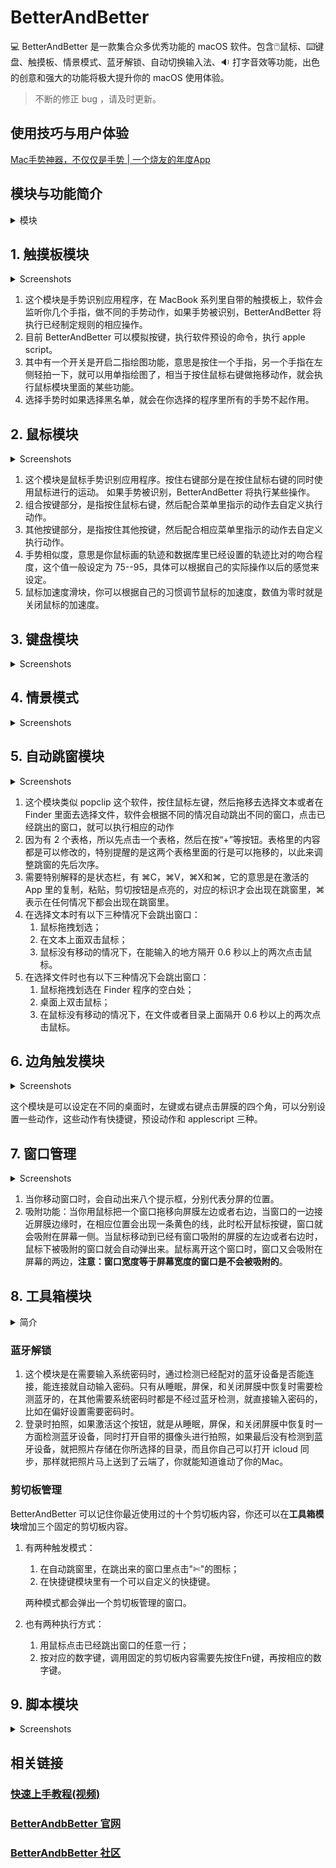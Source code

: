 # BetterAndBetter

:computer: BetterAndBetter 是一款集合众多优秀功能的 macOS 软件。包含🖱️鼠标、⌨️键盘、触摸板、情景模式、蓝牙解锁、自动切换输入法、:sound: 打字音效等功能，出色的创意和强大的功能将极大提升你的 macOS 使用体验。

>   不断的修正 bug ，请及时更新。


## 使用技巧与用户体验

[Mac手势神器，不仅仅是手势 | 一个烧友的年度App](https://sspai.com/post/42788)



## 模块与功能简介

<details>
<summary>模块</summary>

| 模块 | 功能 |
| --- | --- |
| 触摸 | 用**触摸板手势**模拟按键、执行 AppleScript 等。 |
| 鼠标 | 调节鼠标速度、加速度；用**鼠标手势**模拟按键、执行 AppleScript 等。 |
| 键盘 |  |
| 情景模式 | |
| 自动跳窗 | 文件跳窗、文本跳窗：对选中的文字、文件进行快速操作。 |
| 边角触发 |  |
| 窗口管理 | 窗口管理：窗口拖移、吸附、分屏、高亮 |
| 工具箱 | 多个小工具的集合。 |
| 脚本 | 在 BetterAndBetter 使用 AppleScript 脚本 |

</details>

## 1. 触摸板模块

<details>
<summary> Screenshots </summary>

通过在触摸板上单指、多指、点按、绘图等多个手势操作，代替点按图标，成倍提升工作效率。

<p float="left">
   <bt><img src='https://github.com/songhao/BetterAndBetter/blob/master/resources/img/触摸模块.png' width="800"/>
</p>
</details> 

1. 这个模块是手势识别应用程序，在 MacBook 系列里自带的触摸板上，软件会监听你几个手指，做不同的手势动作，如果手势被识别，BetterAndBetter 将执行已经制定规则的相应操作。
2. 目前 BetterAndBetter 可以模拟按键，执行软件预设的命令，执行 apple script。
3. 其中有一个开关是开启二指绘图功能，意思是按住一个手指，另一个手指在左侧轻拍一下，就可以用单指绘图了，相当于按住鼠标右键做拖移动作，就会执行鼠标模块里面的某些功能。
4. 选择手势时如果选择黑名单，就会在你选择的程序里所有的手势不起作用。

## 2. 鼠标模块


<details>
<summary> Screenshots </summary>

在鼠标上自定义各种各样的手势，无限扩展鼠标的多样操作性。

<p float="left">
   <bt><img src='https://github.com/songhao/BetterAndBetter/blob/master/resources/img/鼠标模块.png' width="800"/>
</p>
</details> 

1. 这个模块是鼠标手势识别应用程序。按住右键部分是在按住鼠标右键的同时使用鼠标进行的运动。 如果手势被识别，BetterAndBetter 将执行某些操作。
2. 组合按键部分，是指按住鼠标右键，然后配合菜单里指示的动作去自定义执行动作。
3. 其他按键部分，是指按住其他按键，然后配合相应菜单里指示的动作去自定义执行动作。
4. 手势相似度，意思是你鼠标画的轨迹和数据库里已经设置的轨迹比对的吻合程度，这个值一般设定为 75--95，具体可以根据自己的实际操作以后的感觉来设定。
5. 鼠标加速度滑块，你可以根据自己的习惯调节鼠标的加速度，数值为零时就是关闭鼠标的加速度。

## 3. 键盘模块

<details>
<summary> Screenshots </summary>

自定义快捷键，繁琐操作一键搞定。

<p float="left">
   <bt><img src='https://github.com/songhao/BetterAndBetter/blob/master/resources/img/键盘模块.png' width="800"/>
</p>
</details> 

## 4. 情景模式

<details>
<summary> Screenshots </summary>

定制你的 Mac 情景模式，自动应对不同情景的变幻，让你的 Mac 更加智能。

<p float="left">
   <bt><img src='https://github.com/songhao/BetterAndBetter/blob/master/resources/img/情景模式.png' width="800"/>
</p>
</details> 


## 5. 自动跳窗模块

<details>
<summary> Screenshots </summary>

文本、文件快捷操作百宝箱

<p float="left">
   <bt><img src='https://github.com/songhao/BetterAndBetter/blob/master/resources/img/自动跳窗.png' width="800"/>
</p>
</details> 

1. 这个模块类似 popclip 这个软件，按住鼠标左键，然后拖移去选择文本或者在 Finder 里面去选择文件，软件会根据不同的情况自动跳出不同的窗口，点击已经跳出的窗口，就可以执行相应的动作
2. 因为有 2 个表格，所以先点击一个表格，然后在按“+”等按钮。表格里的内容都是可以修改的，特别提醒的是这两个表格里面的行是可以拖移的，以此来调整跳窗的先后次序。
3. 需要特别解释的是状态栏，有 ⌘C，⌘V，⌘X和⌘，它的意思是在激活的 App 里的复制，粘贴，剪切按钮是点亮的，对应的标识才会出现在跳窗里，⌘ 表示在任何情况下都会出现在跳窗里。
4. 在选择文本时有以下三种情况下会跳出窗口：
   1. 鼠标拖拽划选；
   2. 在文本上面双击鼠标；
   3. 鼠标没有移动的情况下，在能输入的地方隔开 0.6 秒以上的两次点击鼠标。
5. 在选择文件时也有以下三种情况下会跳出窗口：
   1. 鼠标拖拽划选在 Finder 程序的空白处；
   2. 桌面上双击鼠标；
   3. 在鼠标没有移动的情况下，在文件或者目录上面隔开 0.6 秒以上的两次点击鼠标。

## 6. 边角触发模块

<details>
<summary> Screenshots </summary>

令人惊叹的快捷操作，闪电触发，一键抵达。

<p float="left">
   <bt><img src='https://github.com/songhao/BetterAndBetter/blob/master/resources/img/四角触发.jpg' width="800"/>
</p>
</details> 


这个模块是可以设定在不同的桌面时，左键或右键点击屏膜的四个角，可以分别设置一些动作，这些动作有快捷键，预设动作和 applescript 三种。

## 7. 窗口管理

<details>
<summary> Screenshots </summary>

控制窗口用键盘、鼠标、还是触摸板？一切你说了算。

<p float="left">
   <bt><img src='https://github.com/songhao/BetterAndBetter/blob/master/resources/img/窗口管理.png' width="800"/>
</p>
</details> 

1. 当你移动窗口时，会自动出来八个提示框，分别代表分屏的位置。
2. 吸附功能：当你用鼠标把一个窗口拖移向屏膜左边或者右边，当窗口的一边接近屏膜边缘时，在相应位置会出现一条黄色的线，此时松开鼠标按键，窗口就会吸附在屏幕一侧。当鼠标移动到已经有窗口吸附的屏膜的左边或者右边时，鼠标下被吸附的窗口就会自动弹出来。鼠标离开这个窗口时，窗口又会吸附在屏幕的两边，**注意：窗口宽度等于屏幕宽度的窗口是不会被吸附的**。

## 8. 工具箱模块

<details>
<summary>简介</summary>

| 工具 | 功能 |
| --- | --- |
| **蓝牙解锁** | 蓝牙设备控制 macOS 解锁/锁屏/开机 |
| 平滑滚轮 | 让鼠标滚轮更丝滑 |
| 打字音效 | 模拟老式打字机音效 |
| 自动输入法 | 根据程序自动切换输入法 |
| **剪切板管理**  | 管理剪切板历史 |
| 显示快捷键 | 显示当前有效的快捷键 |
| 菜单栏 | 显示系统信息及隐藏菜单栏图标 |
| **取色模块** | 在光标附近显示颜色等信息 |
| 数字小键盘 | 触摸板模拟数字小键盘 |
| **长截图** | 滚动截图  |
| **超级拖拽** |  |
| 避免 ⌘Q 误操作 |  |
| **清洁键盘，屏幕模式** |  |
| **免打扰模式** | |

</details>


### 蓝牙解锁

1. 这个模块是在需要输入系统密码时，通过检测已经配对的蓝牙设备是否能连接，能连接就自动输入密码。只有从睡眠，屏保，和关闭屏膜中恢复时需要检测蓝牙的，在其他需要系统密码时都是不经过蓝牙检测，就直接输入密码的，比如在偏好设置需要密码时。
2. 登录时拍照，如果激活这个按钮，就是从睡眠，屏保，和关闭屏膜中恢复时一方面检测蓝牙设备，同时打开自带的摄像头进行拍照，如果最后没有检测到蓝牙设备，就把照片存储在你所选择的目录，而且你自己可以打开 icloud 同步，那样就把照片马上送到了云端了，你就能知道谁动了你的Mac。

### 剪切板管理

BetterAndBetter 可以记住你最近使用过的十个剪切板内容，你还可以在**工具箱模块**增加三个固定的剪切板内容。

1. 有两种触发模式：

   1. 在自动跳窗里，在跳出来的窗口里点击"✄"的图标；
   2. 在快捷键模块里有一个可以自定义的快捷键。

   两种模式都会弹出一个剪切板管理的窗口。

2. 也有两种执行方式：

   1. 用鼠标点击已经跳出窗口的任意一行；
   2. 按对应的数字键，调用固定的剪切板内容需要先按住Fn键，再按相应的数字键。

## 9. 脚本模块

<details>
<summary> Screenshots </summary>

AppleScript，给 BetterAndBetter 和你的 macOS 带来无限可能。

<p float="left">
   <bt><img src='https://github.com/songhao/BetterAndBetter/blob/master/resources/img/脚本模块.png' width="800"/>
</p>
</details> 



## 相关链接

### [快速上手教程(视频)](http://i.youku.com/i/UNjIyODg4NTU4NA==?spm=a2hzp.8244740.0.0)

### [BetterAndbBetter 官网](http://www.better365.cn)

### [BetterAndbBetter 社区](http://www.better365.club)
